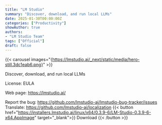 ```yaml
---
title: "LM Studio"
summary: "Discover, download, and run local LLMs"
date: 2025-01-30T00:00:00Z
categories: ["Productivity"]
showAuthor: true
authors:
- "LM Studio Team"
tags: ["Official"]
draft: false
---
```


{{< carousel images="{https://lmstudio.ai/_next/static/media/hero-still.3dc1eab6.png}" >}}

Discover, download, and run local LLMs

License: EULA

Web page: <https://lmstudio.ai/>  

Report the bug: <https://github.com/lmstudio-ai/lmstudio-bug-tracker/issues>  
Translate: https://github.com/lmstudio-ai/localization
{{< button href="<https://installers.lmstudio.ai/linux/x64/0.3.9-6/LM-Studio-0.3.9-6-x64.AppImage>" target="_blank">}}
Download
{{< /button >}}